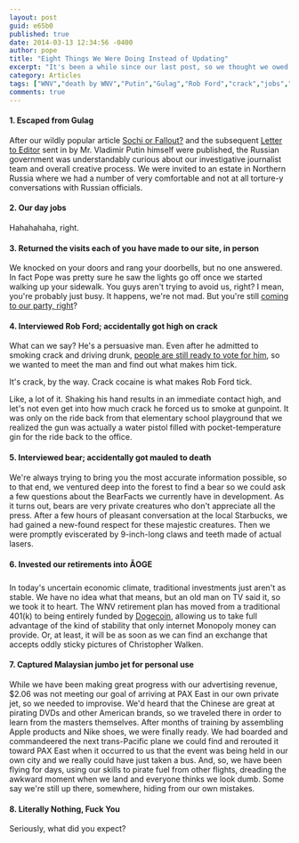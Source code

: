 ```yaml
---
layout: post
guid: e65b0
published: true
date: 2014-03-13 12:34:56 -0400
author: pope
title: "Eight Things We Were Doing Instead of Updating"
excerpt: "It's been a while since our last post, so we thought we owed you all a bit of an explanation. Things around here have been very busy lately, and we haven't been keeping up with our previously rigorous post regimen. Here's a list of the ten most important things that have been keeping us from you all this time."
category: Articles
tags: ["WNV","death by WNV","Putin","Gulag","Rob Ford","crack","jobs","Malaysian jumbo jets","too busy masturbating","bears","Entirely Too Soon","DOGE","Dogecoin"]
comments: true 
---
```


#### 1\. Escaped from Gulag

After our wildly popular article [Sochi or Fallout?](http://warrantynowvoid.com/post/81814) and the subsequent [Letter to Editor](http://warrantynowvoid.com/post/05fbe) sent in by Mr. Vladimir Putin himself were published, the Russian government was understandably curious about our investigative journalist team and overall creative process. We were invited to an estate in Northern Russia where we had a number of very comfortable and not at all torture-y conversations with Russian officials.

#### 2\. Our day jobs

Hahahahaha, right.

#### 3\. Returned the visits each of you have made to our site, in person

We knocked on your doors and rang your doorbells, but no one answered. In fact Pope was pretty sure he saw the lights go off once we started walking up your sidewalk. You guys aren't trying to avoid us, right? I mean, you're probably just busy. It happens, we're not mad. But you're still [coming to our party, right](http://warrantynowvoid.com/post/b237d)?

#### 4\. Interviewed Rob Ford; accidentally got high on crack

What can we say? He's a persuasive man. Even after he admitted to smoking crack and driving drunk, [people are still ready to vote for him](http://warrantynowvoid.com/post/19fd6), so we wanted to meet the man and find out what makes him tick.

It's crack, by the way. Crack cocaine is what makes Rob Ford tick.

Like, a lot of it. Shaking his hand results in an immediate contact high, and let's not even get into how much crack he forced us to smoke at gunpoint. It was only on the ride back from that elementary school playground that we realized the gun was actually a water pistol filled with pocket-temperature gin for the ride back to the office.

#### 5\. Interviewed bear; accidentally got mauled to death

We're always trying to bring you the most accurate information possible, so to that end, we ventured deep into the forest to find a bear so we could ask a few questions about the BearFacts we currently have in development. As it turns out, bears are very private creatures who don't appreciate all the press. After a few hours of pleasant conversation at the local Starbucks, we had gained a new-found respect for these majestic creatures. Then we were promptly eviscerated by 9-inch-long claws and teeth made of actual lasers.

#### 6\. Invested our retirements into ÃOGE

In today's uncertain economic climate, traditional investments just aren't as stable. We have no idea what that means, but an old man on TV said it, so we took it to heart. The WNV retirement plan has moved from a traditional 401(k) to being entirely funded by [Dogecoin](http://dogecoin.com), allowing us to take full advantage of the kind of stability that only internet Monopoly money can provide. Or, at least, it will be as soon as we can find an exchange that accepts oddly sticky pictures of Christopher Walken.

#### 7\. Captured Malaysian jumbo jet for personal use

While we have been making great progress with our advertising revenue, $2.06 was not meeting our goal of arriving at PAX East in our own private jet, so we needed to improvise. We'd heard that the Chinese are great at pirating DVDs and other American brands, so we traveled there in order to learn from the masters themselves. After months of training by assembling Apple products and Nike shoes, we were finally ready. We had boarded and commandeered the next trans-Pacific plane we could find and rerouted it toward PAX East when it occurred to us that the event was being held in our own city and we really could have just taken a bus. And, so, we have been flying for days, using our skills to pirate fuel from other flights, dreading the awkward moment when we land and everyone thinks we look dumb. Some say we're still up there, somewhere, hiding from our own mistakes.

#### 8\. Literally Nothing, Fuck You

Seriously, what did you expect?
